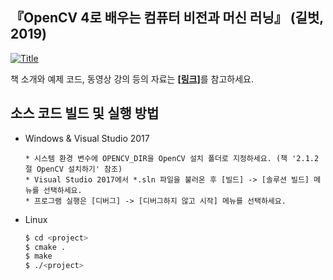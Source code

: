 ## 『OpenCV 4로 배우는 컴퓨터 비전과 머신 러닝』 (길벗, 2019) 

[![Title](/docs/title.png)](https://sunkyoo.github.io/opencv4cvml/)

책 소개와 예제 코드, 동영상 강의 등의 자료는 [**[링크]**](https://sunkyoo.github.io/opencv4cvml/)를 참고하세요.

##

## 소스 코드 빌드 및 실행 방법

* Windows & Visual Studio 2017
    ```
    * 시스템 환경 변수에 OPENCV_DIR을 OpenCV 설치 폴더로 지정하세요. (책 '2.1.2절 OpenCV 설치하기' 참조)
    * Visual Studio 2017에서 *.sln 파일을 불러온 후 [빌드] -> [솔루션 빌드] 메뉴를 선택하세요.
    * 프로그램 실행은 [디버그] -> [디버그하지 않고 시작] 메뉴를 선택하세요.
    ```

* Linux
    ```bash
    $ cd <project>
    $ cmake .
    $ make
    $ ./<project>
    ```
